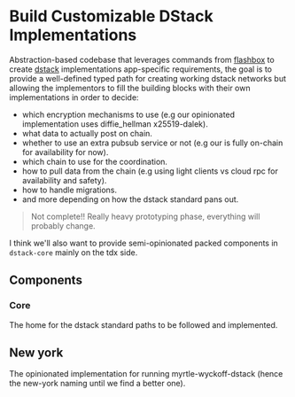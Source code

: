 # Build Customizable DStack Implementations

Abstraction-based codebase that leverages commands from [flashbox](https://github.com/flashbots/flashbox) to create [dstack](https://github.com/amiller/dstack-vm) implementations app-specific requirements, the goal is to provide a well-defined typed
path for creating working dstack networks but allowing the implementors to fill the building blocks with their own implementations in
order to decide:
- which encryption mechanisms to use (e.g our opinionated implementation uses diffie_hellman x25519-dalek). 
- what data to actually post on chain.
- whether to use an extra pubsub service or not (e.g our is fully on-chain for availability for now).
- which chain to use for the coordination.
- how to pull data from the chain (e.g using light clients vs cloud rpc for availability and safety).
- how to handle migrations.
- and more depending on how the dstack standard pans out.

> Not complete!! Really heavy prototyping phase, everything will probably change. 

I think we'll also want to provide semi-opinionated packed components in `dstack-core` mainly on the tdx side. 

## Components

### Core

The home for the dstack standard paths to be followed and implemented. 

## New york

The opinionated implementation for running myrtle-wyckoff-dstack (hence the new-york naming until we find a better one).
